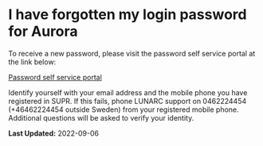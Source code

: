 # I have forgotten my login password for Aurora

To receive a new password, please visit the password self service portal at the link below:

[Password self service portal](https://phenix3.lunarc.lu.se/pss)

Identify yourself with your email address and the mobile phone you have registered in SUPR. If this fails, phone LUNARC support on 0462224454 (+46462224454 outside Sweden) from your registered mobile phone. Additional questions will be asked to verify your identity.

**Last Updated:**
2022-09-06